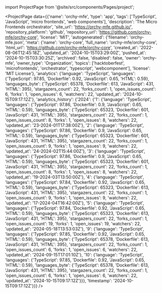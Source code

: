 
import ProjectPage from '@site/src/components/Pages/project';

<ProjectPage
    data={{'name': 'orchy-mfe', 'type': 'app', 'tags': ['TypeScript', 'JavaScript', 'micro frontends', 'web components'], 'description': 'The Micro Frontends orchestrator', 'site_url': 'https://orchy-mfe.github.io/', 'repository_platform': 'github', 'repository_url': 'https://github.com/orchy-mfe/orchy-core', 'license': 'MIT', 'autogenerated': {'filename': 'orchy-mfe.json', 'meta': {'name': 'orchy-core', 'full_name': 'orchy-mfe/orchy-core', 'html_url': 'https://github.com/orchy-mfe/orchy-core', 'created_at': '2022-08-06T12:45:18Z', 'updated_at': '2024-10-15T03:29:00Z', 'pushed_at': '2024-10-15T03:30:25Z', 'archived': false, 'disabled': false, 'owner': 'orchy-mfe', 'owner_type': 'Organization', 'topics': ['hacktoberfest', 'microfrontends', 'orchestrator', 'typescript', 'webcomponent'], 'license': 'MIT License'}, 'analytics': {'language': 'TypeScript', 'languages': {'TypeScript': 97.85, 'Dockerfile': 0.92, 'JavaScript': 0.65, 'HTML': 0.59}, 'languages_byte': {'TypeScript': 65378, 'Dockerfile': 613, 'JavaScript': 431, 'HTML': 395}, 'stargazers_count': 22, 'forks_count': 1, 'open_issues_count': 6, 'forks': 1, 'open_issues': 6, 'watchers': 22, 'updated_at': '2024-10-15T09:17:12Z'}, 'analytics_history': {'2024': {'1': {'language': 'TypeScript', 'languages': {'TypeScript': 97.86, 'Dockerfile': 0.9, 'JavaScript': 0.65, 'HTML': 0.59}, 'languages_byte': {'TypeScript': 65323, 'Dockerfile': 601, 'JavaScript': 431, 'HTML': 395}, 'stargazers_count': 22, 'forks_count': 1, 'open_issues_count': 8, 'forks': 1, 'open_issues': 8, 'watchers': 22, 'updated_at': '23-2024-01T17:38:00Z'}, '2': {'language': 'TypeScript', 'languages': {'TypeScript': 97.86, 'Dockerfile': 0.9, 'JavaScript': 0.65, 'HTML': 0.59}, 'languages_byte': {'TypeScript': 65323, 'Dockerfile': 601, 'JavaScript': 431, 'HTML': 395}, 'stargazers_count': 22, 'forks_count': 1, 'open_issues_count': 9, 'forks': 1, 'open_issues': 9, 'watchers': 22, 'updated_at': '24-2024-02T15:44:00Z'}, '3': {'language': 'TypeScript', 'languages': {'TypeScript': 97.86, 'Dockerfile': 0.9, 'JavaScript': 0.65, 'HTML': 0.59}, 'languages_byte': {'TypeScript': 65323, 'Dockerfile': 601, 'JavaScript': 431, 'HTML': 395}, 'stargazers_count': 22, 'forks_count': 1, 'open_issues_count': 8, 'forks': 1, 'open_issues': 8, 'watchers': 22, 'updated_at': '19-2024-03T13:50:00Z'}, '4': {'language': 'TypeScript', 'languages': {'TypeScript': 97.84, 'Dockerfile': 0.92, 'JavaScript': 0.65, 'HTML': 0.59}, 'languages_byte': {'TypeScript': 65323, 'Dockerfile': 613, 'JavaScript': 431, 'HTML': 395}, 'stargazers_count': 22, 'forks_count': 1, 'open_issues_count': 9, 'forks': 1, 'open_issues': 9, 'watchers': 22, 'updated_at': '17-2024-04T16:42:00Z'}, '5': {'language': 'TypeScript', 'languages': {'TypeScript': 97.84, 'Dockerfile': 0.92, 'JavaScript': 0.65, 'HTML': 0.59}, 'languages_byte': {'TypeScript': 65323, 'Dockerfile': 613, 'JavaScript': 431, 'HTML': 395}, 'stargazers_count': 22, 'forks_count': 1, 'open_issues_count': 19, 'forks': 1, 'open_issues': 19, 'watchers': 22, 'updated_at': '2024-05-18T13:53:03Z'}, '9': {'language': 'TypeScript', 'languages': {'TypeScript': 97.85, 'Dockerfile': 0.92, 'JavaScript': 0.65, 'HTML': 0.59}, 'languages_byte': {'TypeScript': 65378, 'Dockerfile': 613, 'JavaScript': 431, 'HTML': 395}, 'stargazers_count': 22, 'forks_count': 1, 'open_issues_count': 6, 'forks': 1, 'open_issues': 6, 'watchers': 22, 'updated_at': '2024-09-15T17:01:10Z'}, '10': {'language': 'TypeScript', 'languages': {'TypeScript': 97.85, 'Dockerfile': 0.92, 'JavaScript': 0.65, 'HTML': 0.59}, 'languages_byte': {'TypeScript': 65378, 'Dockerfile': 613, 'JavaScript': 431, 'HTML': 395}, 'stargazers_count': 22, 'forks_count': 1, 'open_issues_count': 6, 'forks': 1, 'open_issues': 6, 'watchers': 22, 'updated_at': '2024-10-15T09:17:12Z'}}}, 'timestamp': '2024-10-15T09:17:12Z'}}}
/>
